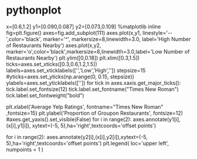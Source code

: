 # pythonplot
x=[0.6,1.2]
y1=[0.090,0.087]
y2=[0.073,0.109]
%matplotlib inline
fig=plt.figure()
axes=fig.add_subplot(111)
axes.plot(x,y1, linestyle='--',color='black', marker='^', markersize=8,linewidth=3.0, label='High Number of Restaurants Nearby')
axes.plot(x,y2, marker='o',color='black',markersize=8,linewidth=3.0,label='Low Number of Restaurants Nearby')
plt.ylim([0,0.18])
plt.xlim([0.3,1.5])
ticks=axes.set_xticks([0.3,0.6,1.2,1.5])
labels=axes.set_xticklabels(['','Low','High',''])
stepsize=15
#yticks=axes.set_yticks(np.arange(0, 0.15, stepsize))
ylabels=axes.set_yticklabels([''])
for tick in axes.xaxis.get_major_ticks():
    tick.label.set_fontsize(12)
    tick.label.set_fontname("Times New Roman")
    tick.label.set_fontweight("bold")     
    
plt.xlabel('Average Yelp Ratings', fontname="Times New Roman" ,fontsize=15)
plt.ylabel('Proportion of Groupon Restaurants', fontsize=12)
#axes.get_yaxis().set_visible(False)
for i in range(2):
    axes.annotate(y1[i],(x[i],y1[i]), xytext=(-5, 5),ha='right',textcoords='offset points')

for i in range(2):
    axes.annotate(y2[i],(x[i],y2[i]),xytext=(-5, 5),ha='right',textcoords='offset points')
plt.legend( loc='upper left', numpoints = 1 )
